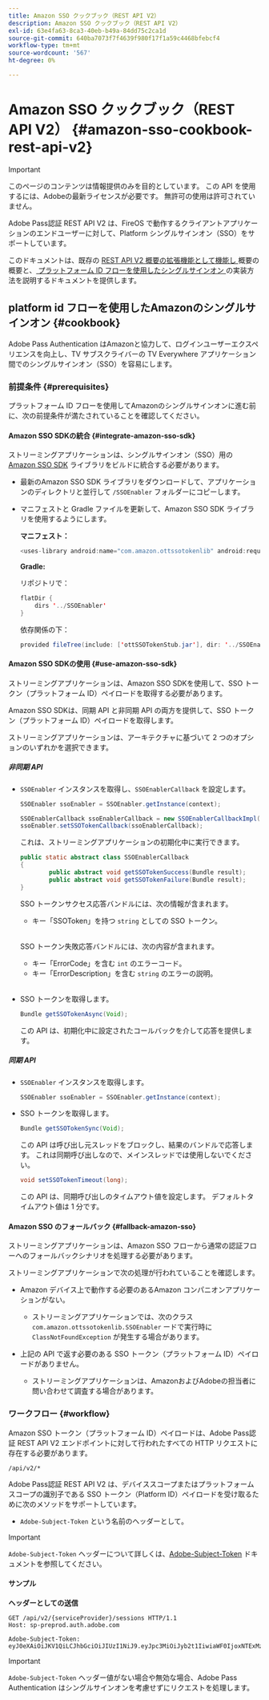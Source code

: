 ```yaml
---
title: Amazon SSO クックブック（REST API V2）
description: Amazon SSO クックブック（REST API V2）
exl-id: 63e4fa63-8ca3-40eb-b49a-84dd75c2ca1d
source-git-commit: 640ba7073f7f4639f980f17f1a59c4468bfebcf4
workflow-type: tm+mt
source-wordcount: '567'
ht-degree: 0%

---
```


# Amazon SSO クックブック（REST API V2） {#amazon-sso-cookbook-rest-api-v2}

>[!IMPORTANT]
>
>このページのコンテンツは情報提供のみを目的としています。 この API を使用するには、Adobeの最新ライセンスが必要です。 無許可の使用は許可されていません。

Adobe Pass認証 REST API V2 は、FireOS で動作するクライアントアプリケーションのエンドユーザーに対して、Platform シングルサインオン（SSO）をサポートしています。

このドキュメントは、既存の [REST API V2 概要の拡張機能として機能し ](/help/authentication/integration-guide-programmers/rest-apis/rest-api-v2/rest-api-v2-overview.md) 概要の概要と、[ プラットフォーム ID フローを使用したシングルサインオン ](/help/authentication/integration-guide-programmers/rest-apis/rest-api-v2/flows/single-sign-on-access-flows/rest-api-v2-single-sign-on-platform-identity-flows.md) の実装方法を説明するドキュメントを提供します。

## platform id フローを使用したAmazonのシングルサインオン {#cookbook}

Adobe Pass Authentication はAmazonと協力して、ログインユーザーエクスペリエンスを向上し、TV サブスクライバーの TV Everywhere アプリケーション間でのシングルサインオン（SSO）を容易にします。

### 前提条件 {#prerequisites}

プラットフォーム ID フローを使用してAmazonのシングルサインオンに進む前に、次の前提条件が満たされていることを確認してください。

#### Amazon SSO SDKの統合 {#integrate-amazon-sso-sdk}

ストリーミングアプリケーションは、シングルサインオン（SSO）用の [Amazon SSO SDK](https://tve.zendesk.com/hc/en-us/article_attachments/360064368131/ottSSOTokenLib_v1.jar) ライブラリをビルドに統合する必要があります。

* 最新のAmazon SSO SDK ライブラリをダウンロードして、アプリケーションのディレクトリと並行して `/SSOEnabler` フォルダーにコピーします。

* マニフェストと Gradle ファイルを更新して、Amazon SSO SDK ライブラリを使用するようにします。

  **マニフェスト：**

  ```JAVA
  <uses-library android:name="com.amazon.ottssotokenlib" android:required="false">
  ```

  **Gradle:**

  リポジトリで：

  ```JAVA
  flatDir {
      dirs '../SSOEnabler'
  }
  ```

  依存関係の下：

  ```JAVA
  provided fileTree(include: ['ottSSOTokenStub.jar'], dir: '../SSOEnabler')
  ```

#### Amazon SSO SDKの使用 {#use-amazon-sso-sdk}

ストリーミングアプリケーションは、Amazon SSO SDKを使用して、SSO トークン（プラットフォーム ID）ペイロードを取得する必要があります。

Amazon SSO SDKは、同期 API と非同期 API の両方を提供して、SSO トークン（プラットフォーム ID）ペイロードを取得します。

ストリーミングアプリケーションは、アーキテクチャに基づいて 2 つのオプションのいずれかを選択できます。

##### 非同期 API

* `SSOEnabler` インスタンスを取得し、`SSOEnablerCallback` を設定します。

  ```JAVA
  SSOEnabler ssoEnabler = SSOEnabler.getInstance(context);
  
  SSOEnablerCallback ssoEnablerCallback = new SSOEnablerCallbackImpl();
  ssoEnabler.setSSOTokenCallback(ssoEnablerCallback);
  ```

  これは、ストリーミングアプリケーションの初期化中に実行できます。

  ```JAVA
  public static abstract class SSOEnablerCallback
  {
          public abstract void getSSOTokenSuccess(Bundle result);
          public abstract void getSSOTokenFailure(Bundle result);
  }
  ```

  SSO トークンサクセス応答バンドルには、次の情報が含まれます。
   * キー「SSOToken」を持つ `string` としての SSO トークン。

  <br/>

  SSO トークン失敗応答バンドルには、次の内容が含まれます。
   * キー「ErrorCode」を含む `int` のエラーコード。
   * キー「ErrorDescription」を含む `string` のエラーの説明。

  <br/>

* SSO トークンを取得します。

  ```JAVA
  Bundle getSSOTokenAsync(Void);
  ```

  この API は、初期化中に設定されたコールバックを介して応答を提供します。

##### 同期 API

* `SSOEnabler` インスタンスを取得します。

  ```JAVA
  SSOEnabler ssoEnabler = SSOEnabler.getInstance(context);
  ```

* SSO トークンを取得します。

  ```JAVA
  Bundle getSSOTokenSync(Void);
  ```

  この API は呼び出し元スレッドをブロックし、結果のバンドルで応答します。 これは同期呼び出しなので、メインスレッドでは使用しないでください。

  ```JAVA
  void setSSOTokenTimeout(long);
  ```

  この API は、同期呼び出しのタイムアウト値を設定します。 デフォルトタイムアウト値は 1 分です。

#### Amazon SSO のフォールバック {#fallback-amazon-sso}

ストリーミングアプリケーションは、Amazon SSO フローから通常の認証フローへのフォールバックシナリオを処理する必要があります。

ストリーミングアプリケーションで次の処理が行われていることを確認します。

* Amazon デバイス上で動作する必要のあるAmazon コンパニオンアプリケーションがない。
   * ストリーミングアプリケーションでは、次のクラス `com.amazon.ottssotokenlib.SSOEnabler` ードで実行時に `ClassNotFoundException` が発生する場合があります。

* 上記の API で返す必要のある SSO トークン（プラットフォーム ID）ペイロードがありません。
   * ストリーミングアプリケーションは、AmazonおよびAdobeの担当者に問い合わせて調査する場合があります。

### ワークフロー {#workflow}

Amazon SSO トークン（プラットフォーム ID）ペイロードは、Adobe Pass認証 REST API V2 エンドポイントに対して行われたすべての HTTP リクエストに存在する必要があります。

```
/api/v2/*
```

Adobe Pass認証 REST API V2 は、デバイススコープまたはプラットフォームスコープの識別子である SSO トークン（Platform ID）ペイロードを受け取るために次のメソッドをサポートしています。

* `Adobe-Subject-Token` という名前のヘッダーとして。

>[!IMPORTANT]
> 
> `Adobe-Subject-Token` ヘッダーについて詳しくは、[Adobe-Subject-Token](/help/authentication/integration-guide-programmers/rest-apis/rest-api-v2/appendix/headers/rest-api-v2-appendix-headers-adobe-subject-token.md) ドキュメントを参照してください。

#### サンプル

**ヘッダーとしての送信**

```HTTPS
GET /api/v2/{serviceProvider}/sessions HTTP/1.1 
Host: sp-preprod.auth.adobe.com

Adobe-Subject-Token: eyJ0eXAiOiJKV1QiLCJhbGciOiJIUzI1NiJ9.eyJpc3MiOiJyb2t1IiwiaWF0IjoxNTExMzY4ODAyLCJleHAiOjE1NDI5MDQ4MDIsImF1ZCI6ImFkb2JlIiwic3ViIjoiNWZjYzMwODctYWJmZi00OGU4LWJhZTgtODQzODViZTFkMzQwIiwiZGlkIjoiY2FmZjQ1ZDAtM2NhMy00MDg3LWI2MjMtNjFkZjNhMmNlOWM4In0.JlBFhNhNCJCDXLwBjy5tt3PtPcqbMKEIGZ6sr2NA
```

>[!IMPORTANT]
>
> `Adobe-Subject-Token` ヘッダー値がない場合や無効な場合、Adobe Pass Authentication はシングルサインオンを考慮せずにリクエストを処理します。
